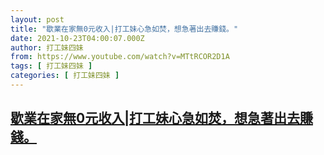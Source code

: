 ```yaml
---
layout: post
title: "歇業在家無0元收入|打工妹心急如焚，想急著出去賺錢。"
date: 2021-10-23T04:00:07.000Z
author: 打工妹四妹
from: https://www.youtube.com/watch?v=MTtRCOR2D1A
tags: [ 打工妹四妹 ]
categories: [ 打工妹四妹 ]
---
```

<!--1634961607000-->
[歇業在家無0元收入|打工妹心急如焚，想急著出去賺錢。](https://www.youtube.com/watch?v=MTtRCOR2D1A)
------

<div>

</div>
